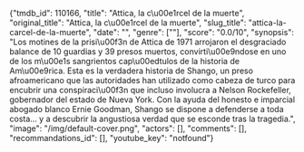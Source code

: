 {"tmdb_id": 110166, "title": "Attica, la c\u00e1rcel de la muerte", "original_title": "Attica, la c\u00e1rcel de la muerte", "slug_title": "attica-la-carcel-de-la-muerte", "date": "", "genre": [""], "score": "0.0/10", "synopsis": "Los motines de la prisi\u00f3n de Attica de 1971 arrojaron el desgraciado balance de 10 guardias y 39 presos muertos, convirti\u00e9ndose en uno de los m\u00e1s sangrientos cap\u00edtulos de la historia de Am\u00e9rica. Esta es la verdadera historia de Shango, un preso afroamericano que las autoridades han utilizado como cabeza de turco para encubrir una conspiraci\u00f3n que incluso involucra a Nelson Rockefeller, gobernador del estado de Nueva York. Con la ayuda del honesto e imparcial abogado blanco Ernie Goodman, Shango se dispone a defenderse a toda costa... y a descubrir la angustiosa verdad que se esconde tras la tragedia.", "image": "/img/default-cover.png", "actors": [], "comments": [], "recommandations_id": [], "youtube_key": "notfound"}